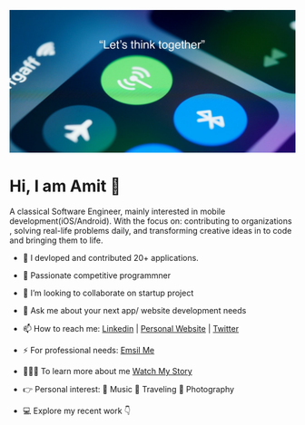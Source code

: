 ![](https://github.com/amitbiswas1992/amitbiswas1992/blob/main/cover-2.png)

# Hi, I am Amit  👋

A classical Software Engineer, mainly interested in mobile development(iOS/Android). With the focus on: contributing to organizations , solving real-life problems  daily, and transforming creative ideas in to code and bringing them to life. 


- 🔭  I devloped and contributed 20+ applications. 
- 🌱  Passionate competitive programmner 
- 📲  I’m looking to collaborate on startup project
- 💬  Ask me about your next app/ website development needs 
- 📫  How to reach me: [Linkedin](https://www.linkedin.com/in/amitbiswas-me/) | [Personal Website](https://amitbiswas.net) | [Twitter](https://twitter.com/amitsstory) 
- ⚡  For professional needs: [Emsil Me](mailto:contact@amitbiswas.net) 
- 👨🏻‍💻 To learn more about me [Watch My Story](https://www.youtube.com/watch?v=QOBo4alqs-w)
- 👉 Personal interest: 🎤 Music  🚊 Traveling  📸 Photography 

- 💻 Explore my recent work 👇  
